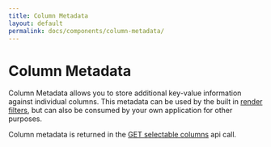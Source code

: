 ```yaml
---
title: Column Metadata
layout: default
permalink: docs/components/column-metadata/
---
```


Column Metadata
===
 
Column Metadata allows you to store additional key-value information against individual columns. This metadata can be used by the built in [render filters](/docs/extensibility/render-filters/), but can also be consumed by your own application for other purposes.

Column metadata is returned in the [GET selectable columns](/docs/api/columns/#get-selectable-columns) api call.

